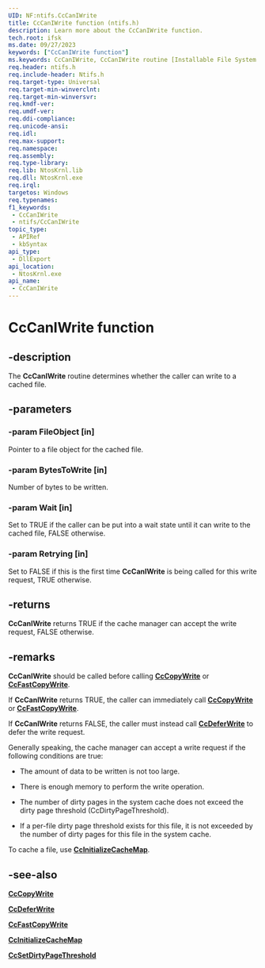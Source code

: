 ```yaml
---
UID: NF:ntifs.CcCanIWrite
title: CcCanIWrite function (ntifs.h)
description: Learn more about the CcCanIWrite function.
tech.root: ifsk
ms.date: 09/27/2023
keywords: ["CcCanIWrite function"]
ms.keywords: CcCanIWrite, CcCanIWrite routine [Installable File System Drivers], ccref_b964dbf1-d1ad-4929-ab9c-21b1e6f69077.xml, ifsk.cccaniwrite, ntifs/CcCanIWrite
req.header: ntifs.h
req.include-header: Ntifs.h
req.target-type: Universal
req.target-min-winverclnt: 
req.target-min-winversvr: 
req.kmdf-ver: 
req.umdf-ver: 
req.ddi-compliance: 
req.unicode-ansi: 
req.idl: 
req.max-support: 
req.namespace: 
req.assembly: 
req.type-library: 
req.lib: NtosKrnl.lib
req.dll: NtosKrnl.exe
req.irql: 
targetos: Windows
req.typenames: 
f1_keywords:
 - CcCanIWrite
 - ntifs/CcCanIWrite
topic_type:
 - APIRef
 - kbSyntax
api_type:
 - DllExport
api_location:
 - NtosKrnl.exe
api_name:
 - CcCanIWrite
---
```


# CcCanIWrite function

## -description

The **CcCanIWrite** routine determines whether the caller can write to a cached file.

## -parameters

### -param FileObject [in]

Pointer to a file object for the cached file.

### -param BytesToWrite [in]

Number of bytes to be written.

### -param Wait [in]

Set to TRUE if the caller can be put into a wait state until it can write to the cached file, FALSE otherwise.

### -param Retrying [in]

Set to FALSE if this is the first time **CcCanIWrite** is being called for this write request, TRUE otherwise.

## -returns

**CcCanIWrite** returns TRUE if the cache manager can accept the write request, FALSE otherwise.

## -remarks

**CcCanIWrite** should be called before calling [**CcCopyWrite**](nf-ntifs-cccopywrite.md) or [**CcFastCopyWrite**](nf-ntifs-ccfastcopywrite.md).

If **CcCanIWrite** returns TRUE, the caller can immediately call [**CcCopyWrite**](nf-ntifs-cccopywrite.md) or [**CcFastCopyWrite**](nf-ntifs-ccfastcopywrite.md).

If **CcCanIWrite** returns FALSE, the caller must instead call [**CcDeferWrite**](nf-ntifs-ccdeferwrite.md) to defer the write request.

Generally speaking, the cache manager can accept a write request if the following conditions are true:

* The amount of data to be written is not too large.

* There is enough memory to perform the write operation.

* The number of dirty pages in the system cache does not exceed the dirty page threshold (CcDirtyPageThreshold).

* If a per-file dirty page threshold exists for this file, it is not exceeded by the number of dirty pages for this file in the system cache.

To cache a file, use [**CcInitializeCacheMap**](nf-ntifs-ccinitializecachemap.md).

## -see-also

[**CcCopyWrite**](nf-ntifs-cccopywrite.md)

[**CcDeferWrite**](nf-ntifs-ccdeferwrite.md)

[**CcFastCopyWrite**](nf-ntifs-ccfastcopywrite.md)

[**CcInitializeCacheMap**](nf-ntifs-ccinitializecachemap.md)

[**CcSetDirtyPageThreshold**](nf-ntifs-ccsetdirtypagethreshold.md)
